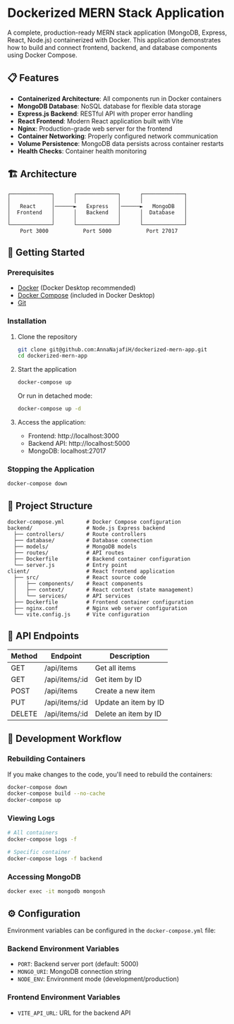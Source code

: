 # Dockerized MERN Stack Application

A complete, production-ready MERN stack application (MongoDB, Express, React, Node.js) containerized with Docker. This application demonstrates how to build and connect frontend, backend, and database components using Docker Compose.

## 📋 Features

- **Containerized Architecture**: All components run in Docker containers
- **MongoDB Database**: NoSQL database for flexible data storage
- **Express.js Backend**: RESTful API with proper error handling
- **React Frontend**: Modern React application built with Vite
- **Nginx**: Production-grade web server for the frontend
- **Container Networking**: Properly configured network communication
- **Volume Persistence**: MongoDB data persists across container restarts
- **Health Checks**: Container health monitoring

## 🏗️ Architecture

```
┌─────────────┐      ┌─────────────┐      ┌─────────────┐
│             │      │             │      │             │
│   React     │──────►   Express   │──────►   MongoDB   │
│  Frontend   │      │   Backend   │      │  Database   │
│             │      │             │      │             │
└─────────────┘      └─────────────┘      └─────────────┘
    Port 3000           Port 5000           Port 27017
```

## 🚀 Getting Started

### Prerequisites

- [Docker](https://www.docker.com/products/docker-desktop/) (Docker Desktop recommended)
- [Docker Compose](https://docs.docker.com/compose/install/) (included in Docker Desktop)
- [Git](https://git-scm.com/downloads)

### Installation

1. Clone the repository
   ```bash
   git clone git@github.com:AnnaNajafiH/dockerized-mern-app.git
   cd dockerized-mern-app
   ```

2. Start the application
   ```bash
   docker-compose up 
   ```

   Or run in detached mode:
   ```bash
   docker-compose up -d
   ```

3. Access the application:
   - Frontend: http://localhost:3000
   - Backend API: http://localhost:5000
   - MongoDB: localhost:27017

### Stopping the Application

```bash
docker-compose down
```

## 📁 Project Structure

```
docker-compose.yml       # Docker Compose configuration
backend/                 # Node.js Express backend
  ├── controllers/       # Route controllers
  ├── database/          # Database connection
  ├── models/            # MongoDB models
  ├── routes/            # API routes
  ├── Dockerfile         # Backend container configuration
  └── server.js          # Entry point
client/                  # React frontend application
  ├── src/               # React source code
  │   ├── components/    # React components
  │   ├── context/       # React context (state management)
  │   └── services/      # API services
  ├── Dockerfile         # Frontend container configuration
  ├── nginx.conf         # Nginx web server configuration
  └── vite.config.js     # Vite configuration
```

## 🔧 API Endpoints

| Method | Endpoint      | Description           |
|--------|---------------|-----------------------|
| GET    | /api/items    | Get all items         |
| GET    | /api/items/:id | Get item by ID        |
| POST   | /api/items    | Create a new item     |
| PUT    | /api/items/:id | Update an item by ID  |
| DELETE | /api/items/:id | Delete an item by ID  |

## 🔄 Development Workflow

### Rebuilding Containers

If you make changes to the code, you'll need to rebuild the containers:

```bash
docker-compose down
docker-compose build --no-cache
docker-compose up
```

### Viewing Logs

```bash
# All containers
docker-compose logs -f

# Specific container
docker-compose logs -f backend
```

### Accessing MongoDB

```bash
docker exec -it mongodb mongosh
```

## ⚙️ Configuration

Environment variables can be configured in the `docker-compose.yml` file:

### Backend Environment Variables
- `PORT`: Backend server port (default: 5000)
- `MONGO_URI`: MongoDB connection string
- `NODE_ENV`: Environment mode (development/production)

### Frontend Environment Variables
- `VITE_API_URL`: URL for the backend API




